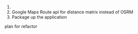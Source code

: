 1.
4. Google Maps Route api for distance matrix instead of OSRM
5. Package up the application



plan for refactor